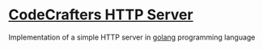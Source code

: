 # [CodeCrafters HTTP Server](https://app.codecrafters.io/courses/http-server/overview)

Implementation of a simple HTTP server in [golang](https://go.dev/) programming language
